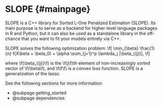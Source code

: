 # SLOPE {#mainpage}

SLOPE is a C++ library for Sorted L-One Penalized Estimation (SLOPE). Its main
purpose is to serve as a backend for higher-level language packages in R and
Python, but it can also be used as a standalone library in the off-chance that
you want to fit your models entirely via C++.

SLOPE solves the following optimization problem:
\f[
\min_{\beta} \frac{1}{n} f(X\beta + \beta_0) + \alpha \sum_{j=1}^p \lambda_j |\beta_{(j)}|,
\f]

where \f(\beta_{(j)}\f) is the \f(j\f)th element of non-increasingly sorted vector
of \f(\beta\f), and \f(f\f) is a convex loss function. SLOPE is a generalization of
the lasso.

See the following sections for more information:
- @subpage getting_started
- @subpage dependencies


